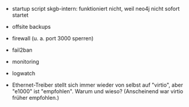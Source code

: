 - startup script skgb-intern: funktioniert nicht, weil neo4j nicht sofort startet

- offsite backups

- firewall (u. a. port 3000 sperren)

- fail2ban

- monitoring

- logwatch

- Ethernet-Treiber stellt sich immer wieder von selbst auf "virtio", aber "e1000" ist "empfohlen". Warum und wieso? (Anscheinend war virtio früher empfohlen.)
